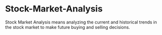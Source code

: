 # Stock-Market-Analysis
Stock Market Analysis means analyzing the current and historical trends in the stock market to make future buying and selling decisions. 

